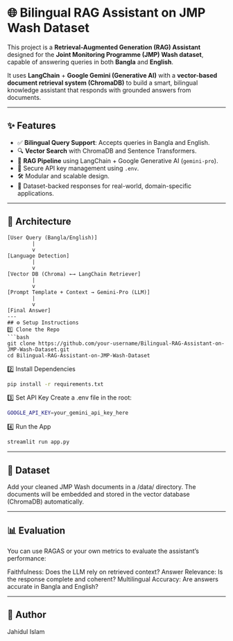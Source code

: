 # 🌐 Bilingual RAG Assistant on JMP Wash Dataset

This project is a **Retrieval-Augmented Generation (RAG) Assistant** designed for the **Joint Monitoring Programme (JMP) Wash dataset**, capable of answering queries in both **Bangla** and **English**.

It uses **LangChain** + **Google Gemini (Generative AI)** with a **vector-based document retrieval system (ChromaDB)** to build a smart, bilingual knowledge assistant that responds with grounded answers from documents.

---

## ✨ Features

- ✅ **Bilingual Query Support**: Accepts queries in Bangla and English.
- 🔍 **Vector Search** with ChromaDB and Sentence Transformers.
- 🧠 **RAG Pipeline** using LangChain + Google Generative AI (`gemini-pro`).
- 🔐 Secure API key management using `.env`.
- 🛠️ Modular and scalable design.
- 📄 Dataset-backed responses for real-world, domain-specific applications.

---

## 🧩 Architecture

```text
[User Query (Bangla/English)]
        |
        v
[Language Detection]
        |
        v
[Vector DB (Chroma) ←→ LangChain Retriever]
        |
        v
[Prompt Template + Context → Gemini-Pro (LLM)]
        |
        v
[Final Answer]
---
## ⚙️ Setup Instructions
1️⃣ Clone the Repo
```bash
git clone https://github.com/your-username/Bilingual-RAG-Assistant-on-JMP-Wash-Dataset.git
cd Bilingual-RAG-Assistant-on-JMP-Wash-Dataset
```

2️⃣ Install Dependencies
```bash
pip install -r requirements.txt
```

3️⃣ Set API Key
Create a .env file in the root:
```bash
GOOGLE_API_KEY=your_gemini_api_key_here
```
4️⃣ Run the App
```bash
streamlit run app.py
```
---
## 📁 Dataset
Add your cleaned JMP Wash documents in a /data/ directory.
The documents will be embedded and stored in the vector database (ChromaDB) automatically.

---
## 📊 Evaluation
You can use RAGAS or your own metrics to evaluate the assistant’s performance:

Faithfulness: Does the LLM rely on retrieved context?
Answer Relevance: Is the response complete and coherent?
Multilingual Accuracy: Are answers accurate in Bangla and English?

---

## 👤 Author
Jahidul Islam

